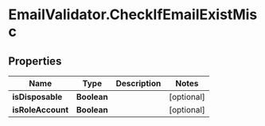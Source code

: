 # EmailValidator.CheckIfEmailExistMisc

## Properties

Name | Type | Description | Notes
------------ | ------------- | ------------- | -------------
**isDisposable** | **Boolean** |  | [optional] 
**isRoleAccount** | **Boolean** |  | [optional] 


